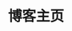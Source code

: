 ---
home: true
layout: Blog
icon: home
title: 博客主页
bgImage: /ali.jpeg
heroText: 秦篆
heroFullScreen: true
tagline: 博观而约取，厚积而薄发。

footer: 一个很耐撕的前端工程师，正在进步中(❁´◡`❁)
---